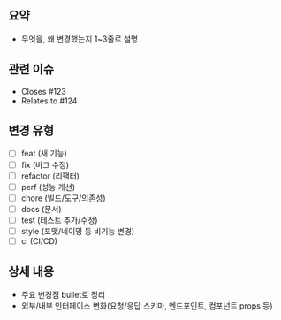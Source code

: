 ## 요약
- 무엇을, 왜 변경했는지 1~3줄로 설명

## 관련 이슈
- Closes #123
- Relates to #124

## 변경 유형
- [ ] feat (새 기능)
- [ ] fix (버그 수정)
- [ ] refactor (리팩터)
- [ ] perf (성능 개선)
- [ ] chore (빌드/도구/의존성)
- [ ] docs (문서)
- [ ] test (테스트 추가/수정)
- [ ] style (포맷/네이밍 등 비기능 변경)
- [ ] ci (CI/CD)

## 상세 내용
- 주요 변경점 bullet로 정리
- 외부/내부 인터페이스 변화(요청/응답 스키마, 엔드포인트, 컴포넌트 props 등)
